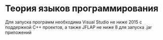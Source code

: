 # Теория языков программирования
Для запуска программ необходима Visual Studio не ниже 2015 с поддержкой C++ проектов, а также JFLAP не ниже 8 для запуска .jar приложений
